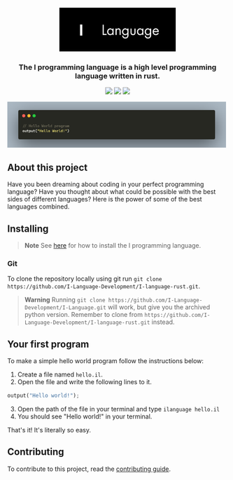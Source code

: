 <p align="center">
    <img src="https://github.com/I-Language-Development/I-language-rust/blob/main/.github/logo-with-text.png?raw=true" height="100px">
</p>
<h3 align="center">
    The I programming language is a high level programming language written in rust.
</h3>
<p align="center">
    <img src="https://www.codefactor.io/repository/github/i-language-development/i-language-rust/badge">
    <img src="https://github.com/I-Language-Development/I-language-rust/actions/workflows/megalinter.yml/badge.svg?branch=main&event=push">
    <img src="https://img.shields.io/badge/pre--commit-enabled-brightgreen?logo=pre-commit">
</p>

<img src="https://github.com/I-Language-Development/I-language-rust/blob/main/.github/example-syntax.png?raw=true" width="500px"/>

## About this project

Have you been dreaming about coding in your perfect programming language?
Have you thought about what could be possible with the best sides of different languages?
Here is the power of some of the best languages combined.

## Installing

> **Note**
> See [here](https://i-language-rust.readthedocs.io/en/latest/install/) for how to install the I programming language.

### Git

To clone the repository locally using git run `git clone https://github.com/I-Language-Development/I-language-rust.git`.

> **Warning**
> Running `git clone https://github.com/I-Language-Development/I-Language.git` will work, but give you the archived python version. Remember to clone from `https://github.com/I-Language-Development/I-language-rust.git` instead.

## Your first program

To make a simple hello world program follow the instructions below:

1. Create a file named `hello.il`.
2. Open the file and write the following lines to it.
``` py
output("Hello world!");
```
3. Open the path of the file in your terminal and type `ilanguage hello.il`
4. You should see "Hello world!" in your terminal.

That's it! It's literally so easy.

## Contributing

To contribute to this project, read the [contributing guide](CONTRIBUTING.md).
